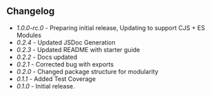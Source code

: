 
## Changelog

- *1.0.0-rc.0* - Preparing initial release, Updating to support CJS + ES Modules
- *0.2.4* - Updated JSDoc Generation
- *0.2.3* - Updated README with starter guide
- *0.2.2* - Docs updated
- *0.2.1* - Corrected bug with exports
- *0.2.0* - Changed package structure for modularity
- *0.1.1* - Added Test Coverage
- *0.1.0* - Initial release.
